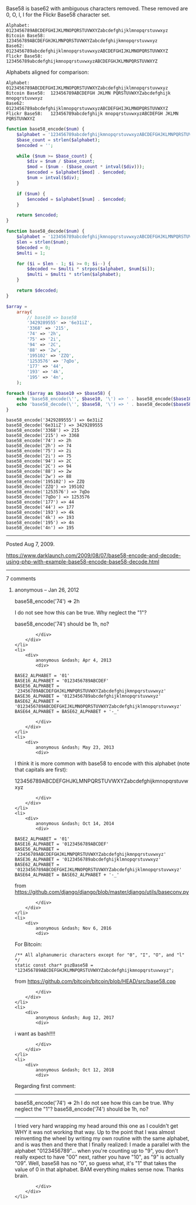 Base58 is base62 with ambiguous characters removed. These removed are 0, O, l, I for the Flickr Base58 character set.

```
Alphabet:       0123456789ABCDEFGHIJKLMNOPQRSTUVWXYZabcdefghijklmnopqrstuvwxyz
Bitcoin Base58: 123456789ABCDEFGHJKLMNPQRSTUVWXYZabcdefghijkmnopqrstuvwxyz
Base62:         0123456789abcdefghijklmnopqrstuvwxyzABCDEFGHIJKLMNOPQRSTUVWXYZ
Flickr Base58:  123456789abcdefghijkmnopqrstuvwxyzABCDEFGHJKLMNPQRSTUVWXYZ
```

Alphabets aligned for comparison:

```
Alphabet:       0123456789ABCDEFGHIJKLMNOPQRSTUVWXYZabcdefghijklmnopqrstuvwxyz
Bitcoin Base58:  123456789ABCDEFGH JKLMN PQRSTUVWXYZabcdefghijk mnopqrstuvwxyz
Base62:         0123456789abcdefghijklmnopqrstuvwxyzABCDEFGHIJKLMNOPQRSTUVWXYZ
Flickr Base58:   123456789abcdefghijk mnopqrstuvwxyzABCDEFGH JKLMN PQRSTUVWXYZ
```

```php
function base58_encode($num) {
    $alphabet = '123456789abcdefghijkmnopqrstuvwxyzABCDEFGHJKLMNPQRSTUVWXYZ';
    $base_count = strlen($alphabet);
    $encoded = '';

    while ($num >= $base_count) {
        $div = $num / $base_count;
        $mod = ($num - ($base_count * intval($div)));
        $encoded = $alphabet[$mod] . $encoded;
        $num = intval($div);
    }

    if ($num) {
        $encoded = $alphabet[$num] . $encoded;
    }

    return $encoded;
}

function base58_decode($num) {
    $alphabet = '123456789abcdefghijkmnopqrstuvwxyzABCDEFGHJKLMNPQRSTUVWXYZ';
    $len = strlen($num);
    $decoded = 0;
    $multi = 1;

    for ($i = $len - 1; $i >= 0; $i--) {
        $decoded += $multi * strpos($alphabet, $num[$i]);
        $multi = $multi * strlen($alphabet);
    }

    return $decoded;
}
```

```php
$array =
    array(
        // base10 => base58
        '3429289555' => '6e31iZ',
        '3368' => '215',
        '74' => '2h',
        '75' => '2i',
        '94' => '2C',
        '88' => '2w',
        '195102' => 'ZZQ',
        '1253576' => '7qDo',
        '177' => '44',
        '193' => '4k',
        '195' => '4n',
    );

foreach ($array as $base10 => $base58) {
    echo 'base58_encode(\'', $base10, '\') => ' . base58_encode($base10) . "\n";
    echo 'base58_decode(\'', $base58, '\') => ' . base58_decode($base58) . "\n";
}
```

```
base58_encode('3429289555') => 6e31iZ
base58_decode('6e31iZ') => 3429289555
base58_encode('3368') => 215
base58_decode('215') => 3368
base58_encode('74') => 2h
base58_decode('2h') => 74
base58_encode('75') => 2i
base58_decode('2i') => 75
base58_encode('94') => 2C
base58_decode('2C') => 94
base58_encode('88') => 2w
base58_decode('2w') => 88
base58_encode('195102') => ZZQ
base58_decode('ZZQ') => 195102
base58_encode('1253576') => 7qDo
base58_decode('7qDo') => 1253576
base58_encode('177') => 44
base58_decode('44') => 177
base58_encode('193') => 4k
base58_decode('4k') => 193
base58_encode('195') => 4n
base58_decode('4n') => 195
```

---

Posted Aug 7, 2009.

https://www.darklaunch.com/2009/08/07/base58-encode-and-decode-using-php-with-example-base58-encode-base58-decode.html

---

7 comments

<ol>
    <li>
        <div>
            anonymous &ndash; Jan 26, 2012
            <div>

base58_encode('74') =&gt; 2h

I do not see how this can be true. Why neglect the "1"?

base58_encode('74') should be  1h, no?

            </div>
        </div>
    </li>
    <li>
        <div>
            anonymous &ndash; Apr 4, 2013
            <div>

```
BASE2_ALPHABET = '01'
BASE16_ALPHABET = '0123456789ABCDEF'
BASE56_ALPHABET = '23456789ABCDEFGHJKLMNPQRSTUVWXYZabcdefghijkmnpqrstuvwxyz'
BASE36_ALPHABET = '0123456789abcdefghijklmnopqrstuvwxyz'
BASE62_ALPHABET = '0123456789ABCDEFGHIJKLMNOPQRSTUVWXYZabcdefghijklmnopqrstuvwxyz'
BASE64_ALPHABET = BASE62_ALPHABET + '-_'
```

            </div>
        </div>
    </li>
    <li>
        <div>
            anonymous &ndash; May 23, 2013
            <div>

I think it is more common with base58 to encode with this alphabet (note that capitals are first): 

123456789ABCDEFGHJKLMNPQRSTUVWXYZabcdefghijkmnopqrstuvwxyz

            </div>
        </div>
    </li>
    <li>
        <div>
            anonymous &ndash; Oct 14, 2014
            <div>

```
BASE2_ALPHABET = '01'
BASE16_ALPHABET = '0123456789ABCDEF'
BASE56_ALPHABET = '23456789ABCDEFGHJKLMNPQRSTUVWXYZabcdefghijkmnpqrstuvwxyz'
BASE36_ALPHABET = '0123456789abcdefghijklmnopqrstuvwxyz'
BASE62_ALPHABET = '0123456789ABCDEFGHIJKLMNOPQRSTUVWXYZabcdefghijklmnopqrstuvwxyz'
BASE64_ALPHABET = BASE62_ALPHABET + '-_'
```

from
<a href="https://github.com/django/django/blob/master/django/utils/baseconv.py">https://github.com/django/django/blob/master/django/utils/baseconv.py</a>

            </div>
        </div>
    </li>
    <li>
        <div>
            anonymous &ndash; Nov 6, 2016
            <div>

For Bitcoin:

```
/** All alphanumeric characters except for "0", "I", "O", and "l" */
static const char* pszBase58 = "123456789ABCDEFGHJKLMNPQRSTUVWXYZabcdefghijkmnopqrstuvwxyz";
```

from <a href="https://github.com/bitcoin/bitcoin/blob/HEAD/src/base58.cpp">https://github.com/bitcoin/bitcoin/blob/HEAD/src/base58.cpp</a>

            </div>
        </div>
    </li>
    <li>
        <div>
            anonymous &ndash; Aug 12, 2017
            <div>

i want as bash!!!!

            </div>
        </div>
    </li>
    <li>
        <div>
            anonymous &ndash; Oct 12, 2018
            <div>

Regarding first comment:
_________________
base58_encode('74') =&gt; 2h
I do not see how this can be true. Why neglect the "1"?
base58_encode('74') should be  1h, no?
_________________

I tried very hard wrapping my head around this one as I couldn't get WHY it was not working that way.
Up to the point that I was almost reinventing the wheel by writing my own routine with the same alphabet, and is was then and there that I finally realized: I made a parallel with the alphabet "0123456789"... when you're counting up to "9", you don't really expect to have "00" next, rather you have "10", as "9" is actually "09". Well, base58 has no "0", so guess what, it's "1" that takes the value of 0 in that alphabet. BAM everything makes sense now.
Thanks brain.

            </div>
        </div>
    </li>
</ol>
